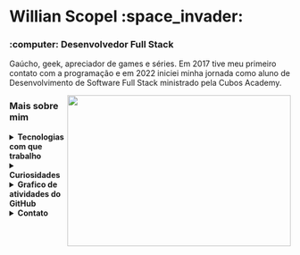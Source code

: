 <h1>Willian Scopel :space_invader:</h1>

<h3>:computer: Desenvolvedor Full Stack</h3>

Gaúcho, geek, apreciador de games e séries.
Em 2017 tive meu primeiro contato com a programação e em 2022 iniciei minha jornada como aluno de Desenvolvimento de Software Full Stack ministrado pela Cubos Academy.

<img width="400" height="270" src="https://media.giphy.com/media/9B8wYztAoe1zO/source.gif" align=right> 
<h3>Mais sobre mim</h3>
<details>
<summary><strong>Tecnologias com que trabalho</strong></summary>

![HTML](https://img.shields.io/badge/HTML5-E34F26?style=for-the-badge&logo=html5&logoColor=white)
![CSS](https://img.shields.io/badge/CSS3-1572B6?style=for-the-badge&logo=css3&logoColor=white)
![Javascript](https://img.shields.io/badge/JavaScript-323330?style=for-the-badge&logo=javascript&logoColor=F7DF1E)
![React](https://img.shields.io/badge/React-20232A?style=for-the-badge&logo=react&logoColor=61DAFB)
![Node.js](https://img.shields.io/badge/Node.js-339933?style=for-the-badge&logo=nodedotjs&logoColor=white)
![PostgreSQL](https://img.shields.io/badge/PostgreSQL-316192?style=for-the-badge&logo=postgresql&logoColor=white) 
</details>

<details>
  <summary><strong>Curiosidades</strong></summary>
  
- <img src="https://media.giphy.com/media/WUlplcMpOCEmTGBtBW/giphy.gif" width="30">  Gosto de jogar games nas horas vagas
- 📚 Amante de livros 
- 📺 Assisto muito filmes e séries de Sci-fi
  
</details>

<details>
<summary><strong>Grafico de atividades do GitHub</strong></summary>
<br>
  <div>
<img height="150em" src="https://github-profile-summary-cards.vercel.app/api/cards/repos-per-language?username=WillianScopel&hide=java&theme=nord_dark"/>
<img height="150em" src="https://github-profile-summary-cards.vercel.app/api/cards/most-commit-language?username=WillianScopel&theme=nord_dark"/>    
  </div>
<br>
  <div>
<img src="https://github-readme-streak-stats.herokuapp.com/?user=WillianScopel&hide_border=true&date_format=M%20j%5B%2C%20Y%5D&background=2D3742&stroke=2D3742&ring=6bbbca&fire=6bbbca&currStreakNum=fff&sideNums=6bbbca&currStreakLabel=6bbbca&sideLabels=fff&dates=fff"/>    
  </div>
<br>
  <div>
<img height="150em" src="https://github-profile-summary-cards.vercel.app/api/cards/profile-details?username=WillianScopel&theme=nord_dark"/>
  </div>
</details>

<details>
<summary><strong>Contato</strong></summary>
<br>
<div>
  
[![Linkedin](https://img.shields.io/badge/LinkedIn-0077B5?style=for-the-badge&logo=linkedin&logoColor=white)](https://www.linkedin.com/in/willian-scopel-661222243/)
[![Outlook Email](https://img.shields.io/badge/Microsoft_Outlook-0078D4?style=for-the-badge&logo=microsoft-outlook&logoColor=white)](mailto:willian.scopel@hotmail.com)
[![Discord](https://img.shields.io/badge/Discord-7289DA?style=for-the-badge&logo=discord&logoColor=white)](https://discordapp.com/users/328351570226053140/)

</div>

  
</details>
